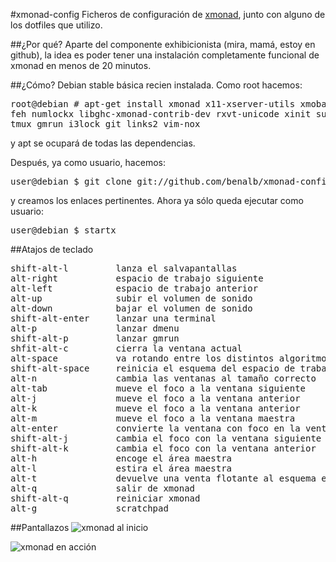 #xmonad-config
Ficheros de configuración de [xmonad](http://xmonad.org), junto con
alguno de los dotfiles que utilizo. 

##¿Por qué? 
Aparte del componente exhibicionista (mira, mamá, estoy en github), la
idea es poder tener una instalación completamente funcional de xmonad en
menos de 20 minutos.

##¿Cómo?
Debian stable básica recien instalada. Como root hacemos:
<pre>
root@debian # apt-get install xmonad x11-xserver-utils xmobar trayer 
feh numlockx libghc-xmonad-contrib-dev rxvt-unicode xinit suckless-tools 
tmux gmrun i3lock git links2 vim-nox
</pre>
y apt se ocupará de todas las dependencias.

Después, ya como usuario, hacemos:
<pre>
user@debian $ git clone git://github.com/benalb/xmonad-config.git
</pre>
y creamos los enlaces pertinentes. Ahora ya sólo queda ejecutar como
usuario:
<pre>
user@debian $ startx
</pre>

##Atajos de teclado
<pre>
shift-alt-l         lanza el salvapantallas
alt-right           espacio de trabajo siguiente
alt-left            espacio de trabajo anterior
alt-up              subir el volumen de sonido
alt-down            bajar el volumen de sonido
shift-alt-enter     lanzar una terminal
alt-p               lanzar dmenu
shift-alt-p         lanzar gmrun
shfit-alt-c         cierra la ventana actual
alt-space           va rotando entre los distintos algoritmos de distribución 
shift-alt-space     reinicia el esquema del espacio de trabajo actual al por defecto
alt-n               cambia las ventanas al tamaño correcto
alt-tab             mueve el foco a la ventana siguiente
alt-j               mueve el foco a la ventana anterior
alt-k               mueve el foco a la ventana anterior
alt-m               mueve el foco a la ventana maestra
alt-enter           convierte la ventana con foco en la ventana maestra
shift-alt-j         cambia el foco con la ventana siguiente
shift-alt-k         cambia el foco con la ventana anterior
alt-h               encoge el área maestra
alt-l               estira el área maestra
alt-t               devuelve una venta flotante al esquema en uso 
alt-q               salir de xmonad
shift-alt-q         reiniciar xmonad
alt-g               scratchpad
</pre>

##Pantallazos
![xmonad al inicio](/benalb/xmonad-config/raw/master/images/clean.png)

![xmonad en acción](/benalb/xmonad-config/raw/master/images/xvt.png)
